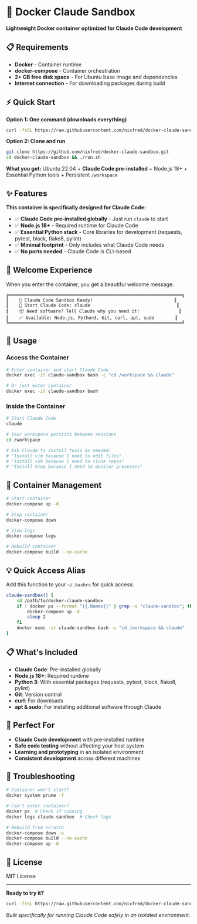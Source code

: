 # 🤖 Docker Claude Sandbox

**Lightweight Docker container optimized for Claude Code development**

## 📋 Requirements

- **Docker** - Container runtime
- **docker-compose** - Container orchestration  
- **2+ GB free disk space** - For Ubuntu base image and dependencies
- **Internet connection** - For downloading packages during build

## ⚡ Quick Start

**Option 1: One command (downloads everything)**
```bash
curl -fsSL https://raw.githubusercontent.com/nixfred/docker-claude-sandbox/main/run.sh | bash
```

**Option 2: Clone and run**
```bash
git clone https://github.com/nixfred/docker-claude-sandbox.git
cd docker-claude-sandbox && ./run.sh
```

**What you get:** Ubuntu 22.04 + **Claude Code pre-installed** + Node.js 18+ + Essential Python tools + Persistent `/workspace`

## ✨ Features

**This container is specifically designed for Claude Code:**
- ✅ **Claude Code pre-installed globally** - Just run `claude` to start
- ✅ **Node.js 18+** - Required runtime for Claude Code
- ✅ **Essential Python stack** - Core libraries for development (requests, pytest, black, flake8, pylint)
- ✅ **Minimal footprint** - Only includes what Claude Code needs
- ✅ **No ports needed** - Claude Code is CLI-based

## 🎯 Welcome Experience

When you enter the container, you get a beautiful welcome message:
```
╔══════════════════════════════════════════════════════════════════╗
║    🤖 Claude Code Sandbox Ready!                               ║
║    🚀 Start Claude Code: claude                                 ║
║    📦 Need software? Tell Claude why you need it!               ║
║    ✅ Available: Node.js, Python3, Git, curl, apt, sudo        ║
╚══════════════════════════════════════════════════════════════════╝
```

## 🚀 Usage

### Access the Container
```bash
# Enter container and start Claude Code
docker exec -it claude-sandbox bash -c "cd /workspace && claude"

# Or just enter container
docker exec -it claude-sandbox bash
```

### Inside the Container
```bash
# Start Claude Code
claude

# Your workspace persists between sessions
cd /workspace

# Ask Claude to install tools as needed:
# "Install vim because I need to edit files"
# "Install ssh because I need to clone repos" 
# "Install htop because I need to monitor processes"
```

## 🔧 Container Management

```bash
# Start container
docker-compose up -d

# Stop container
docker-compose down

# View logs
docker-compose logs

# Rebuild container
docker-compose build --no-cache
```

## 💡 Quick Access Alias

Add this function to your `~/.bashrc` for quick access:
```bash
claude-sandbox() {
    cd /path/to/docker-claude-sandbox
    if ! docker ps --format "{{.Names}}" | grep -q "claude-sandbox"; then
        docker-compose up -d
        sleep 2
    fi
    docker exec -it claude-sandbox bash -c "cd /workspace && claude"
}
```

## 📋 What's Included

- **Claude Code**: Pre-installed globally
- **Node.js 18+**: Required runtime
- **Python 3**: With essential packages (requests, pytest, black, flake8, pylint)
- **Git**: Version control
- **curl**: For downloads
- **apt & sudo**: For installing additional software through Claude

## 🎯 Perfect For

- **Claude Code development** with pre-installed runtime
- **Safe code testing** without affecting your host system
- **Learning and prototyping** in an isolated environment
- **Consistent development** across different machines

## 🚨 Troubleshooting

```bash
# Container won't start?
docker system prune -f

# Can't enter container?
docker ps  # Check if running
docker logs claude-sandbox  # Check logs

# Rebuild from scratch
docker-compose down -v
docker-compose build --no-cache
docker-compose up -d
```

## 📄 License

MIT License

---

**Ready to try it?**

```bash
curl -fsSL https://raw.githubusercontent.com/nixfred/docker-claude-sandbox/main/run.sh | bash
```

*Built specifically for running Claude Code safely in an isolated environment.*